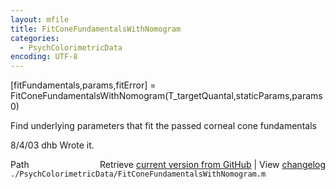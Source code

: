 ```yaml
---
layout: mfile
title: FitConeFundamentalsWithNomogram
categories:
  - PsychColorimetricData
encoding: UTF-8
---
```


[fitFundamentals,params,fitError] = FitConeFundamentalsWithNomogram(T\_targetQuantal,staticParams,params0)  

Find underlying parameters that fit the passed corneal cone fundamentals  

8/4/03  dhb  Wrote it.  


<div class="code_header" style="text-align:right;">
  <span style="float:left;">Path&nbsp;&nbsp;</span> <span class="counter">Retrieve <a href=
  "https://raw.github.com/Psychtoolbox-3/Psychtoolbox-3/beta/./PsychColorimetricData/FitConeFundamentalsWithNomogram.m">current version from GitHub</a> | View <a href=
  "https://github.com/Psychtoolbox-3/Psychtoolbox-3/commits/beta/./PsychColorimetricData/FitConeFundamentalsWithNomogram.m">changelog</a></span>
</div>
<div class="code">
  <code>./PsychColorimetricData/FitConeFundamentalsWithNomogram.m</code>
</div>
